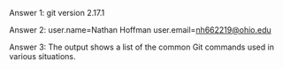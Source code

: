 Answer 1: git version 2.17.1

Answer 2: user.name=Nathan Hoffman
	  user.email=nh662219@ohio.edu

Answer 3: The output shows a list of the common Git commands used in various situations.
